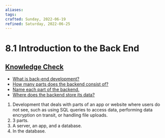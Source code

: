 ```yaml
---
aliases:
tags:
crafted: Sunday, 2022-06-19
refined: Saturday, 2022-06-25
---
```


# 8.1 Introduction to the Back End

## [Knowledge Check](https://www.theodinproject.com/lessons/foundations-introduction-to-the-back-end#knowledge-check)

- [What is back-end development?](https://techterms.com/definition/backend)
- [How many parts does the backend consist of?](https://www.codecademy.com/articles/back-end-architecture/)
- [Name each part of the backend.](https://www.codecademy.com/articles/back-end-architecture)
- [Where does the backend store its data?](https://www.codecademy.com/articles/back-end-architecture)

1. Development that deals with parts of an app or website where users do not see, such as using SQL queries to access data, performing data encryption on transit, or handling file uploads.
2. 3 parts.
3. A server, an app, and a database.
4. In the database.
